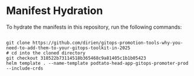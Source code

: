 
# Manifest Hydration

To hydrate the manifests in this repository, run the following commands:

```shell

git clone https://github.com/dirien/gitops-promotion-tools-why-you-need-to-add-them-to-your-gitops-toolkit-in-2025
# cd into the cloned directory
git checkout 318522b73114518b365468c9a81405c1b1b05423
helm template . --name-template podtato-head-app-gitops-promoter-prod --include-crds
```